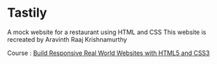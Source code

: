 # Tastily
A mock website for a restaurant using HTML and CSS 
This website is recreated by Aravinth Raaj Krishnamurthy 

Course :
[Build Responsive Real World Websites with HTML5 and CSS3 ](https://www.udemy.com/course/design-and-develop-a-killer-website-with-html5-and-css3/)

